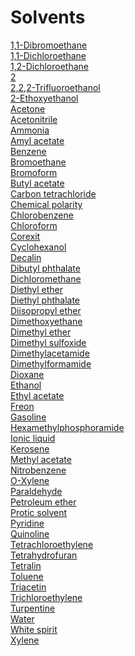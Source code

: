 # Solvents
[1,1-Dibromoethane](https://en.wikipedia.org/wiki/1,1-Dibromoethane)<br>
[1,1-Dichloroethane](https://en.wikipedia.org/wiki/1,1-Dichloroethane)<br>
[1,2-Dichloroethane](https://en.wikipedia.org/wiki/1,2-Dichloroethane)<br>
[2](https://en.wikipedia.org/wiki/2-(2-Ethoxyethoxy)ethanol)<br>
[2,2,2-Trifluoroethanol](https://en.wikipedia.org/wiki/2,2,2-Trifluoroethanol)<br>
[2-Ethoxyethanol](https://en.wikipedia.org/wiki/2-Ethoxyethanol)<br>
[Acetone](https://en.wikipedia.org/wiki/Acetone)<br>
[Acetonitrile](https://en.wikipedia.org/wiki/Acetonitrile)<br>
[Ammonia](https://en.wikipedia.org/wiki/Ammonia)<br>
[Amyl acetate](https://en.wikipedia.org/wiki/Amyl_acetate)<br>
[Benzene](https://en.wikipedia.org/wiki/Benzene)<br>
[Bromoethane](https://en.wikipedia.org/wiki/Bromoethane)<br>
[Bromoform](https://en.wikipedia.org/wiki/Bromoform)<br>
[Butyl acetate](https://en.wikipedia.org/wiki/Butyl_acetate)<br>
[Carbon tetrachloride](https://en.wikipedia.org/wiki/Carbon_tetrachloride)<br>
[Chemical polarity](https://en.wikipedia.org/wiki/Chemical_polarity)<br>
[Chlorobenzene](https://en.wikipedia.org/wiki/Chlorobenzene)<br>
[Chloroform](https://en.wikipedia.org/wiki/Chloroform)<br>
[Corexit](https://en.wikipedia.org/wiki/Corexit)<br>
[Cyclohexanol](https://en.wikipedia.org/wiki/Cyclohexanol)<br>
[Decalin](https://en.wikipedia.org/wiki/Decalin)<br>
[Dibutyl phthalate](https://en.wikipedia.org/wiki/Dibutyl_phthalate)<br>
[Dichloromethane](https://en.wikipedia.org/wiki/Dichloromethane)<br>
[Diethyl ether](https://en.wikipedia.org/wiki/Diethyl_ether)<br>
[Diethyl phthalate](https://en.wikipedia.org/wiki/Diethyl_phthalate)<br>
[Diisopropyl ether](https://en.wikipedia.org/wiki/Diisopropyl_ether)<br>
[Dimethoxyethane](https://en.wikipedia.org/wiki/Dimethoxyethane)<br>
[Dimethyl ether](https://en.wikipedia.org/wiki/Dimethyl_ether)<br>
[Dimethyl sulfoxide](https://en.wikipedia.org/wiki/Dimethyl_sulfoxide)<br>
[Dimethylacetamide](https://en.wikipedia.org/wiki/Dimethylacetamide)<br>
[Dimethylformamide](https://en.wikipedia.org/wiki/Dimethylformamide)<br>
[Dioxane](https://en.wikipedia.org/wiki/Dioxane)<br>
[Ethanol](https://en.wikipedia.org/wiki/Ethanol)<br>
[Ethyl acetate](https://en.wikipedia.org/wiki/Ethyl_acetate)<br>
[Freon](https://en.wikipedia.org/wiki/Freon)<br>
[Gasoline](https://en.wikipedia.org/wiki/Gasoline)<br>
[Hexamethylphosphoramide](https://en.wikipedia.org/wiki/Hexamethylphosphoramide)<br>
[Ionic liquid](https://en.wikipedia.org/wiki/Ionic_liquid)<br>
[Kerosene](https://en.wikipedia.org/wiki/Kerosene)<br>
[Methyl acetate](https://en.wikipedia.org/wiki/Methyl_acetate)<br>
[Nitrobenzene](https://en.wikipedia.org/wiki/Nitrobenzene)<br>
[O-Xylene](https://en.wikipedia.org/wiki/O-Xylene)<br>
[Paraldehyde](https://en.wikipedia.org/wiki/Paraldehyde)<br>
[Petroleum ether](https://en.wikipedia.org/wiki/Petroleum_ether)<br>
[Protic solvent](https://en.wikipedia.org/wiki/Protic_solvent)<br>
[Pyridine](https://en.wikipedia.org/wiki/Pyridine)<br>
[Quinoline](https://en.wikipedia.org/wiki/Quinoline)<br>
[Tetrachloroethylene](https://en.wikipedia.org/wiki/Tetrachloroethylene)<br>
[Tetrahydrofuran](https://en.wikipedia.org/wiki/Tetrahydrofuran)<br>
[Tetralin](https://en.wikipedia.org/wiki/Tetralin)<br>
[Toluene](https://en.wikipedia.org/wiki/Toluene)<br>
[Triacetin](https://en.wikipedia.org/wiki/Triacetin)<br>
[Trichloroethylene](https://en.wikipedia.org/wiki/Trichloroethylene)<br>
[Turpentine](https://en.wikipedia.org/wiki/Turpentine)<br>
[Water](https://en.wikipedia.org/wiki/Water)<br>
[White spirit](https://en.wikipedia.org/wiki/White_spirit)<br>
[Xylene](https://en.wikipedia.org/wiki/Xylene)<br>

